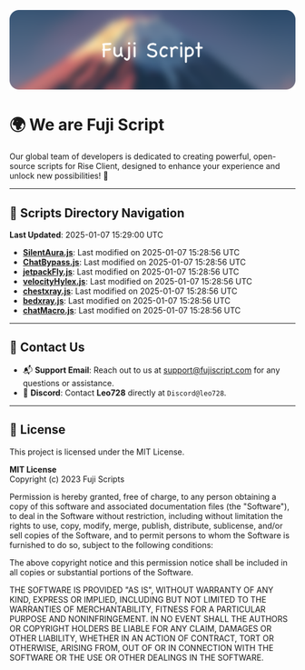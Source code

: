 ![Banner](.github/b.webp)

# 🌍 **We are Fuji Script**

Our global team of developers is dedicated to creating powerful, open-source scripts for Rise Client, designed to enhance your experience and unlock new possibilities! 🌟

---
<!-- SCRIPTS_NAVIGATION_START -->
## 📂 **Scripts Directory Navigation**

**Last Updated**: 2025-01-07 15:29:00 UTC

- **[SilentAura.js](scripts/SilentAura.js)**: Last modified on 2025-01-07 15:28:56 UTC
- **[ChatBypass.js](scripts/ChatBypass.js)**: Last modified on 2025-01-07 15:28:56 UTC
- **[jetpackFly.js](scripts/jetpackFly.js)**: Last modified on 2025-01-07 15:28:56 UTC
- **[velocityHylex.js](scripts/velocityHylex.js)**: Last modified on 2025-01-07 15:28:56 UTC
- **[chestxray.js](scripts/chestxray.js)**: Last modified on 2025-01-07 15:28:56 UTC
- **[bedxray.js](scripts/bedxray.js)**: Last modified on 2025-01-07 15:28:56 UTC
- **[chatMacro.js](scripts/chatMacro.js)**: Last modified on 2025-01-07 15:28:56 UTC

<!-- SCRIPTS_NAVIGATION_END -->

---

## 💬 **Contact Us**  
- 📬 **Support Email**: Reach out to us at [support@fujiscript.com](mailto:support@fujiscript.com) for any questions or assistance.  
- 💬 **Discord**: Contact **Leo728** directly at `Discord@leo728`.

---

## 📜 **License**

This project is licensed under the MIT License.  

**MIT License**  
Copyright (c) 2023 Fuji Scripts  

Permission is hereby granted, free of charge, to any person obtaining a copy of this software and associated documentation files (the "Software"), to deal in the Software without restriction, including without limitation the rights to use, copy, modify, merge, publish, distribute, sublicense, and/or sell copies of the Software, and to permit persons to whom the Software is furnished to do so, subject to the following conditions:  

The above copyright notice and this permission notice shall be included in all copies or substantial portions of the Software.  

THE SOFTWARE IS PROVIDED "AS IS", WITHOUT WARRANTY OF ANY KIND, EXPRESS OR IMPLIED, INCLUDING BUT NOT LIMITED TO THE WARRANTIES OF MERCHANTABILITY, FITNESS FOR A PARTICULAR PURPOSE AND NONINFRINGEMENT. IN NO EVENT SHALL THE AUTHORS OR COPYRIGHT HOLDERS BE LIABLE FOR ANY CLAIM, DAMAGES OR OTHER LIABILITY, WHETHER IN AN ACTION OF CONTRACT, TORT OR OTHERWISE, ARISING FROM, OUT OF OR IN CONNECTION WITH THE SOFTWARE OR THE USE OR OTHER DEALINGS IN THE SOFTWARE.  
